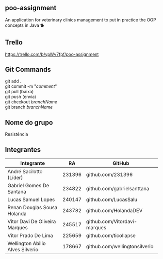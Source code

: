 ## poo-assignment
An application for veterinary clinics management to put in practice the OOP concepts in Java 🐕

## Trello
https://trello.com/b/ypWv7fpf/poo-assignment

## Git Commands
git add .  
git commit -m "_comment_"  
git pull (baixa)  
git push (envia)  
git checkout _branchName_  
git branch _branchName_

## Nome do grupo
Resistência

## Integrantes
| Integrante | RA | GitHub | 
| ------------------- | ------------------- | ------------------- |
|André Sacilotto (Líder) | 231396 | github.com/231396 | 
|Gabriel Gomes De Santana | 234822 | github.com/gabrielsanttana | 
|Lucas Samuel Lopes | 240147 | github.com/LucasSalu | 
|Renan Douglas Sousa Holanda | 243782 | github.com/HolandaDEV | 
|Vitor Davi De Oliveira Marques | 245517 | github.com/Vitordavi-marques | 
|Vitor Prado De Lima | 225659 | github.com/ticollapse | 
|Wellington Abilio Alves Silverio | 178667 | github.com/wellingtonsilverio |
